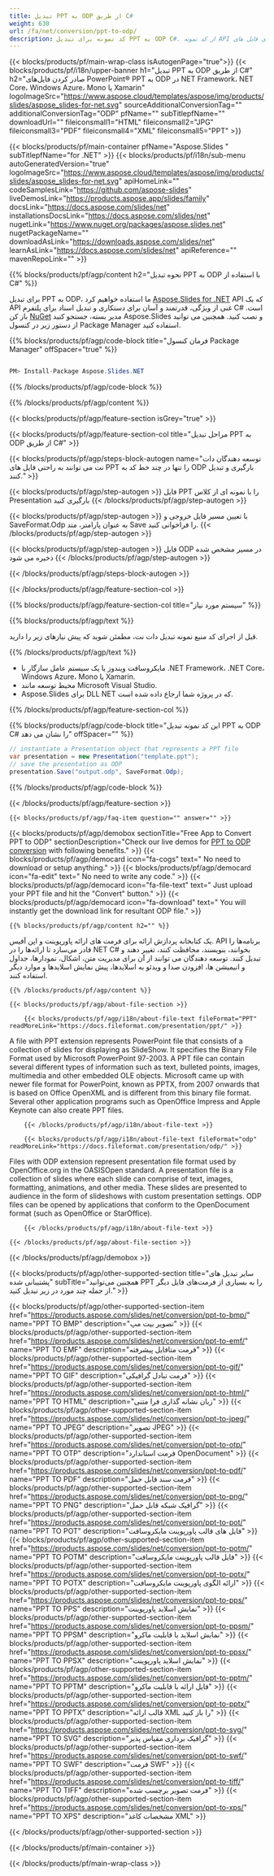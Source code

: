 ```yaml
---
title: تبدیل PPT به ODP از طریق C#
weight: 630
url: /fa/net/conversion/ppt-to-odp/ 
description: کد نمونه برای تبدیل PPT به ODP C#. از کد نمونه API برای تبدیل دسته ای فایل های PPT به ODP در VB.NET، Asp.NET یا هر برنامه مبتنی بر دات نت استفاده کنید.
---
```


{{< blocks/products/pf/main-wrap-class isAutogenPage="true">}}
{{< blocks/products/pf/i18n/upper-banner h1="تبدیل PPT به ODP از طریق C#" h2="صادر کردن فایل‌های PowerPoint® PPT به ODP در NET Framework، NET Core، Windows Azure، Mono یا Xamarin" logoImageSrc="https://www.aspose.cloud/templates/aspose/img/products/slides/aspose_slides-for-net.svg" sourceAdditionalConversionTag="" additionalConversionTag="ODP" pfName="" subTitlepfName="" downloadUrl="" fileiconsmall1="HTML" fileiconsmall2="JPG" fileiconsmall3="PDF" fileiconsmall4="XML" fileiconsmall5="PPT" >}}

{{< blocks/products/pf/main-container pfName="Aspose.Slides " subTitlepfName="for .NET" >}}
{{< blocks/products/pf/i18n/sub-menu autoGeneratedVersion="true" logoImageSrc="https://www.aspose.cloud/templates/aspose/img/products/slides/aspose_slides-for-net.svg" apiHomeLink="" codeSamplesLink="https://github.com/aspose-slides" liveDemosLink="https://products.aspose.app/slides/family" docsLink="https://docs.aspose.com/slides/net" installationsDocsLink="https://docs.aspose.com/slides/net" nugetLink="https://www.nuget.org/packages/aspose.slides.net" nugetPackageName="" downloadAsLink="https://downloads.aspose.com/slides/net" learnAsLink="https://docs.aspose.com/slides/net" apiReference="" mavenRepoLink="" >}}

{{% blocks/products/pf/agp/content h2="نحوه تبدیل PPT به ODP با استفاده از C#" %}}

 برای تبدیل PPT به ODP، ما استفاده خواهیم کرد
 [Aspose.Slides for .NET](https://products.aspose.com/slides/net)
 API که یک API غنی از ویژگی، قدرتمند و آسان برای دستکاری و تبدیل اسناد برای پلتفرم C# است. باز کن
 [NuGet](https://www.nuget.org/packages/aspose.slides.net)
 مدیر بسته، جستجو کنید
 Aspose.Slides
 و نصب کنید. همچنین می توانید از دستور زیر در کنسول Package Manager استفاده کنید.

{{% blocks/products/pf/agp/code-block title="فرمان کنسول Package Manager" offSpacer="true" %}}

```cs

PM> Install-Package Aspose.Slides.NET

```

{{% /blocks/products/pf/agp/code-block %}}

{{% /blocks/products/pf/agp/content %}}

{{< blocks/products/pf/agp/feature-section isGrey="true" >}}


{{< blocks/products/pf/agp/feature-section-col title="مراحل تبدیل PPT به ODP از طریق C#" >}}

{{< blocks/products/pf/agp/steps-block-autogen name="توسعه دهندگان دات نت می توانند به راحتی فایل های PPT را تنها در چند خط کد به ODP بارگیری و تبدیل کنند." >}}

{{< blocks/products/pf/agp/step-autogen >}}
فایل PPT را با نمونه ای از کلاس Presentation بارگیری کنید
{{< /blocks/products/pf/agp/step-autogen >}}

{{< blocks/products/pf/agp/step-autogen >}}
با تعیین مسیر فایل خروجی و SaveFormat.Odp به عنوان پارامتر، متد Save را فراخوانی کنید.
{{< /blocks/products/pf/agp/step-autogen >}}

{{< blocks/products/pf/agp/step-autogen >}}
فایل ODP در مسیر مشخص شده ذخیره می شود
{{< /blocks/products/pf/agp/step-autogen >}}

{{< /blocks/products/pf/agp/steps-block-autogen >}}

{{< /blocks/products/pf/agp/feature-section-col >}}

{{% blocks/products/pf/agp/feature-section-col title="سیستم مورد نیاز" %}}

{{% blocks/products/pf/agp/text %}}

 قبل از اجرای کد منبع نمونه تبدیل دات نت، مطمئن شوید که پیش نیازهای زیر را دارید.

{{% /blocks/products/pf/agp/text %}}

- مایکروسافت ویندوز یا یک سیستم عامل سازگار با .NET Framework، .NET Core، Windows Azure، Mono یا Xamarin.
- محیط توسعه مانند Microsoft Visual Studio.
- Aspose.Slides برای DLL NET که در پروژه شما ارجاع داده شده است.

{{% /blocks/products/pf/agp/feature-section-col %}}

{{% blocks/products/pf/agp/code-block title="این کد نمونه تبدیل PPT به ODP C# را نشان می دهد" offSpacer="" %}}

```cs
// instantiate a Presentation object that represents a PPT file
var presentation = new Presentation("template.ppt");
// save the presentation as ODP
presentation.Save("output.odp", SaveFormat.Odp); 

```

{{% /blocks/products/pf/agp/code-block %}}

{{< /blocks/products/pf/agp/feature-section >}}

    {{< blocks/products/pf/agp/faq-item question="" answer="" >}}
 

<!-- aboutfile Starts -->

{{< blocks/products/pf/agp/demobox sectionTitle="Free App to Convert PPT to ODP" sectionDescription="Check our live demos for [PPT to ODP conversion](https://products.aspose.app/slides/conversion/ppt-to-odp) with following benefits." >}}
        {{< blocks/products/pf/agp/democard icon="fa-cogs" text=" No need to download or setup anything." >}}
        {{< blocks/products/pf/agp/democard icon="fa-edit" text=" No need to write any code." >}}
        {{< blocks/products/pf/agp/democard icon="fa-file-text" text=" Just upload your PPT file and hit the \"Convert\" button." >}}
        {{< blocks/products/pf/agp/democard icon="fa-download" text=" You will instantly get the download link for resultant ODP file." >}}

    {{% blocks/products/pf/agp/content h2="" %}}

 یک کتابخانه پردازش ارائه برای فرمت های ارائه پاورپوینت و اپن آفیس. API برنامه‌ها را قادر می‌سازد تا ارائه‌ها را در NET C# بخوانند، بنویسند، محافظت کنند، تغییر دهند و تبدیل کنند. توسعه دهندگان می توانند از آن برای مدیریت متن، اشکال، نمودارها، جداول و انیمیشن ها، افزودن صدا و ویدئو به اسلایدها، پیش نمایش اسلایدها و موارد دیگر استفاده کنند.



    {{% /blocks/products/pf/agp/content %}}

    {{< blocks/products/pf/agp/about-file-section >}}

        {{< blocks/products/pf/agp/i18n/about-file-text fileFormat="PPT" readMoreLink="https://docs.fileformat.com/presentation/ppt/" >}}
A file with PPT extension represents PowerPoint file that consists of a collection of slides for displaying as SlideShow. It specifies the Binary File Format used by Microsoft PowerPoint 97-2003. A PPT file can contain several different types of information such as text, bulleted points, images, multimedia and other embedded OLE objects. Microsoft came up with newer file format for PowerPoint, known as PPTX, from 2007 onwards that is based on Office OpenXML and is different from this binary file format. Several other application programs such as OpenOffice Impress and Apple Keynote can also create PPT files.

        {{< /blocks/products/pf/agp/i18n/about-file-text >}}

        {{< blocks/products/pf/agp/i18n/about-file-text fileFormat="odp" readMoreLink="https://docs.fileformat.com/presentation/odp/" >}}
Files with ODP extension represent presentation file format used by OpenOffice.org in the OASISOpen standard. A presentation file is a collection of slides where each slide can comprise of text, images, formatting, animations, and other media. These slides are presented to audience in the form of slideshows with custom presentation settings. ODP files can be opened by applications that conform to the OpenDocument format (such as OpenOffice or StarOffice).

        {{< /blocks/products/pf/agp/i18n/about-file-text >}}

    {{< /blocks/products/pf/agp/about-file-section >}}

{{< /blocks/products/pf/agp/demobox >}}

<!-- aboutfile Ends -->

{{< blocks/products/pf/agp/other-supported-section title="سایر تبدیل های پشتیبانی شده" subTitle="همچنین می‌توانید PPT را به بسیاری از فرمت‌های فایل دیگر از جمله چند مورد در زیر تبدیل کنید." >}}

{{< blocks/products/pf/agp/other-supported-section-item href="https://products.aspose.com/slides/net/conversion/ppt-to-bmp/" name="PPT TO BMP" description="تصویر بیت مپ" >}}
{{< blocks/products/pf/agp/other-supported-section-item href="https://products.aspose.com/slides/net/conversion/ppt-to-emf/" name="PPT TO EMF" description="فرمت متافایل پیشرفته" >}}
{{< blocks/products/pf/agp/other-supported-section-item href="https://products.aspose.com/slides/net/conversion/ppt-to-gif/" name="PPT TO GIF" description="فرمت تبادل گرافیکی" >}}
{{< blocks/products/pf/agp/other-supported-section-item href="https://products.aspose.com/slides/net/conversion/ppt-to-html/" name="PPT TO HTML" description="زبان نشانه گذاری فرا متنی" >}}
{{< blocks/products/pf/agp/other-supported-section-item href="https://products.aspose.com/slides/net/conversion/ppt-to-jpeg/" name="PPT TO JPEG" description="تصویر JPEG" >}}
{{< blocks/products/pf/agp/other-supported-section-item href="https://products.aspose.com/slides/net/conversion/ppt-to-otp/" name="PPT TO OTP" description="فرمت استاندارد OpenDocument" >}}
{{< blocks/products/pf/agp/other-supported-section-item href="https://products.aspose.com/slides/net/conversion/ppt-to-pdf/" name="PPT TO PDF" description="فرمت سند قابل حمل" >}}
{{< blocks/products/pf/agp/other-supported-section-item href="https://products.aspose.com/slides/net/conversion/ppt-to-png/" name="PPT TO PNG" description="گرافیک شبکه قابل حمل" >}}
{{< blocks/products/pf/agp/other-supported-section-item href="https://products.aspose.com/slides/net/conversion/ppt-to-pot/" name="PPT TO POT" description="فایل های قالب پاورپوینت مایکروسافت" >}}
{{< blocks/products/pf/agp/other-supported-section-item href="https://products.aspose.com/slides/net/conversion/ppt-to-potm/" name="PPT TO POTM" description="فایل قالب پاورپوینت مایکروسافت" >}}
{{< blocks/products/pf/agp/other-supported-section-item href="https://products.aspose.com/slides/net/conversion/ppt-to-potx/" name="PPT TO POTX" description="ارائه الگوی پاورپوینت مایکروسافت" >}}
{{< blocks/products/pf/agp/other-supported-section-item href="https://products.aspose.com/slides/net/conversion/ppt-to-pps/" name="PPT TO PPS" description="نمایش اسلاید پاورپوینت" >}}
{{< blocks/products/pf/agp/other-supported-section-item href="https://products.aspose.com/slides/net/conversion/ppt-to-ppsm/" name="PPT TO PPSM" description="نمایش اسلاید با قابلیت ماکرو" >}}
{{< blocks/products/pf/agp/other-supported-section-item href="https://products.aspose.com/slides/net/conversion/ppt-to-ppsx/" name="PPT TO PPSX" description="نمایش اسلاید پاورپوینت" >}}
{{< blocks/products/pf/agp/other-supported-section-item href="https://products.aspose.com/slides/net/conversion/ppt-to-pptm/" name="PPT TO PPTM" description="فایل ارائه با قابلیت ماکرو" >}}
{{< blocks/products/pf/agp/other-supported-section-item href="https://products.aspose.com/slides/net/conversion/ppt-to-pptx/" name="PPT TO PPTX" description="قالب ارائه XML را باز کنید" >}}
{{< blocks/products/pf/agp/other-supported-section-item href="https://products.aspose.com/slides/net/conversion/ppt-to-svg/" name="PPT TO SVG" description="گرافیک برداری مقیاس پذیر" >}}
{{< blocks/products/pf/agp/other-supported-section-item href="https://products.aspose.com/slides/net/conversion/ppt-to-swf/" name="PPT TO SWF" description="فرمت SWF" >}}
{{< blocks/products/pf/agp/other-supported-section-item href="https://products.aspose.com/slides/net/conversion/ppt-to-tiff/" name="PPT TO TIFF" description="فرمت تصویر برچسب شده" >}}
{{< blocks/products/pf/agp/other-supported-section-item href="https://products.aspose.com/slides/net/conversion/ppt-to-xps/" name="PPT TO XPS" description="مشخصات کاغذ XML" >}}

{{< /blocks/products/pf/agp/other-supported-section >}}

{{< /blocks/products/pf/main-container >}}
    
{{< /blocks/products/pf/main-wrap-class >}}